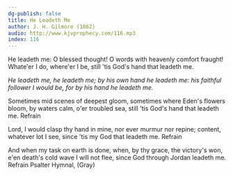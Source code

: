 ```yaml
---
dg-publish: false
title: He Leadeth Me
author: J. H. Gilmore (1862)
audio: http://www.kjvprophecy.com/116.mp3
index: 116
---
```


He leadeth me: O blessed thought!
O words with heavenly comfort fraught!
Whate'er I do, where'er I be,
still 'tis God's hand that leadeth me.

*He leadeth me, he leadeth me;
by his own hand he leadeth me:
his faithful follower I would be,
for by his hand he leadeth me.*

Sometimes mid scenes of deepest gloom,
sometimes where Eden's flowers bloom,
by waters calm, o'er troubled sea,
still 'tis God's hand that leadeth me. Refrain

Lord, I would clasp thy hand in mine,
nor ever murmur nor repine;
content, whatever lot I see,
since 'tis my God that leadeth me. Refrain

And when my task on earth is done,
when, by thy grace, the victory's won,
e'en death's cold wave I will not flee,
since God through Jordan leadeth me. Refrain
Psalter Hymnal, (Gray)